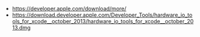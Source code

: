 - https://developer.apple.com/download/more/
- https://download.developer.apple.com/Developer_Tools/hardware_io_tools_for_xcode__october_2013/hardware_io_tools_for_xcode__october_2013.dmg
